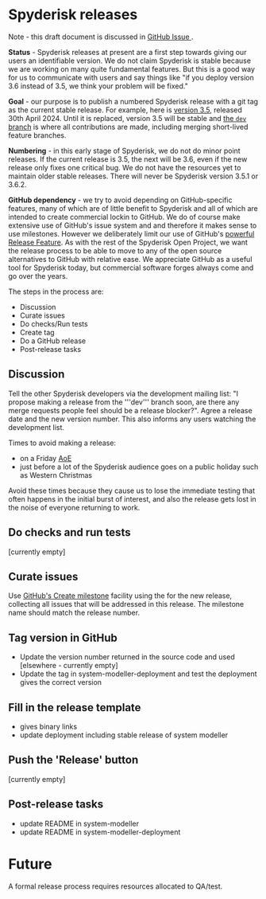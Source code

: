 # Spyderisk releases

Note - this draft document is discussed in [GitHub Issue ]().

**Status** - Spyderisk releases at present are a first step towards giving our
users an identifiable version. We do not claim Spyderisk is stable because we
are working on many quite fundamental features. But this is a good way for us
to communicate with users and say things like "if you deploy version 3.6
instead of 3.5, we think your problem will be fixed."

**Goal** - our purpose is to publish a numbered Spyderisk release with a git tag as
the current stable release. For example, here is
[version 3.5](https://github.com/Spyderisk/system-modeller/releases/tag/v3.5.0),
released 30th April 2024. Until it is replaced, version 3.5 will be stable and 
[the ```dev``` branch](https://github.com/Spyderisk/system-modeller/tree/dev)
is where all contributions are made, including merging short-lived feature branches.

**Numbering** - in this early stage of Spyderisk, we do not do minor point releases.
If the current release is 3.5, the next will be 3.6, even if the new release only
fixes one critical bug. We do not have the resources yet to maintain older stable 
releases. There will never be Spyderisk version 3.5.1 or 3.6.2.

**GitHub dependency** - we try to avoid depending on GitHub-specific features,
many of which are of little benefit to Spyderisk and all of which are intended
to create commercial lockin to GitHub.  We do of course make extensive use of GitHub's issue
system and and therefore it makes sense to use milestones. However we deliberately
limit our use of GitHub's
[powerful Release Feature](https://docs.github.com/en/repositories/releasing-projects-on-github/managing-releases-in-a-repository). As with the rest of the Spyderisk Open Project, we want the release
process to be able to move to any of the open source alternatives to GitHub
with relative ease. We appreciate GitHub as a useful tool for Spyderisk today, but 
commercial software forges always come and go over the years.

The steps in the process are:

* Discussion
* Curate issues
* Do checks/Run tests
* Create tag
* Do a GitHub release
* Post-release tasks

## Discussion

Tell the other Spyderisk developers via the development mailing list: "I
propose making a release from the '''dev''' branch soon, are there any merge
requests people feel should be a release blocker?". Agree a release date and
the new version number. This also informs any users watching the development list.

Times to avoid making a release:
* on a Friday [AoE](https://en.wikipedia.org/wiki/Anywhere_on_Earth)
* just before a lot of the Spyderisk audience goes on a public
  holiday such as Western Christmas

Avoid these times because they cause us to lose the immediate testing that often
happens in the initial burst of interest, and also the release gets lost
in the noise of everyone returning to work.

## Do checks and run tests

[currently empty]

## Curate issues

Use
[GitHub's Create milestone](https://docs.github.com/en/issues/using-labels-and-milestones-to-track-work/creating-and-editing-milestones-for-issues-and-pull-requests)
facility using the for the new release, collecting all issues that will be addressed in this release.
The milestone name should match the release number.

## Tag version in GitHub

* Update the version number returned in the source code and used [elsewhere - currently empty]
* Update the tag in system-modeller-deployment and test the deployment gives the correct version

## Fill in the release template

* gives binary links
* update deployment including stable release of system modeller

## Push the 'Release' button

[currently empty]

## Post-release tasks

* update README in system-modeller
* update README in system-modeller-deployment

# Future

A formal release process requires resources allocated to QA/test.
